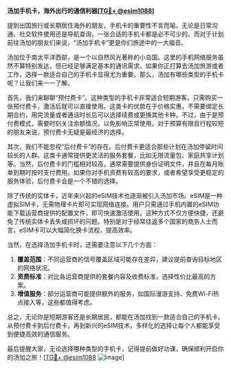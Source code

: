 **汤加手机卡，海外出行的通信利器[[TG💪+ @esim1088](https://t.me/s/esim1088)]**

提到出国旅行或长期居住海外的朋友，手机卡的重要性不言而喻。无论是日常沟通、社交软件使用还是导航查询，一张合适的手机卡都是必不可少的。而对于计划前往汤加的朋友们来说，“汤加手机卡”更是你们旅途中的一大福音。

汤加位于南太平洋西部，是一个以自然风光著称的小岛国。这里的手机网络服务虽然不算特别发达，但已经足够满足基本的通讯需求。如果你正打算去汤加旅游或者工作，选择一款适合自己的手机卡显得尤为重要。那么，汤加有哪些类型的手机卡呢？让我们来一一了解。

首先，我们来聊聊“预付费卡”。这种类型的手机卡非常适合短期游客。只需购买一张预付费卡，激活后就可以直接使用。这类卡的优势在于价格实惠，不需要绑定长期合约，用完流量或者通话时长后可以选择续费或更换其他卡种。不过，由于是预付费模式，需要时刻关注余额情况，以免影响正常使用。对于预算有限且行程较短的朋友来说，预付费卡无疑是最经济的选择。

其次，我们不能忽视“后付费卡”的存在。后付费卡更适合那些计划在汤加停留时间较长的人群。这类卡通常提供更灵活的服务套餐，比如无限流量包、家庭共享计划等。当然，后付费卡的门槛相对较高，通常需要提供身份证明文件，并且在每月账单到期时按时支付费用。如果你对手机资费有较高的要求，或者希望享受更稳定的服务体验，后付费卡会是一个不错的选择。

除了传统的实体卡，近年来兴起的eSIM技术也逐渐被引入汤加市场。eSIM是一种虚拟SIM卡，无需物理卡片即可实现网络连接。用户只需通过手机内置的eSIM功能下载运营商提供的配置文件，即可快速激活使用。这种方式不仅方便快捷，还避免了传统实体卡丢失或损坏的问题。特别是对于经常往返多个国家的商务人士而言，eSIM卡可以大幅简化换卡流程，提高效率。

当然，在选择汤加手机卡时，还需要注意以下几个方面：

1. **覆盖范围**：不同运营商的信号覆盖区域可能存在差异，建议提前查询目标地区的网络状况。
2. **资费标准**：对比各运营商提供的套餐内容及收费标准，选择性价比最高的方案。
3. **增值服务**：部分运营商可能提供额外的服务，如国际漫游支持、免费Wi-Fi热点接入等，这些都值得考虑。

总之，无论你是短期游客还是长期居民，都能在汤加找到一款适合自己的手机卡。从预付费卡到后付费卡，再到新兴的eSIM技术，多样化的选择让每个人都能享受到便捷高效的通信服务。

最后提醒大家，无论选择哪种类型的手机卡，记得提前做好功课，确保顺利开启你的汤加之旅！[[TG💪+ @esim1088](https://t.me/s/esim1088) ![Image](https://i.postimg.cc/4NQfJmqS/Snipaste-2025-05-13-00-14-12.png)]